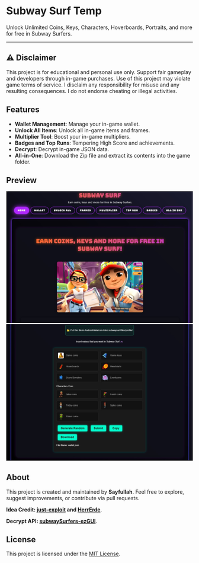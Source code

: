 # Subway Surf Temp

Unlock Unlimited Coins, Keys, Characters, Hoverboards, Portraits, and more for free in Subway Surfers.

---

## ⚠️ Disclaimer

This project is for educational and personal use only. Support fair gameplay and developers through in-game purchases. Use of this project may violate game terms of service. I disclaim any responsibility for misuse and any resulting consequences. I do not endorse cheating or illegal activities.

## Features

- **Wallet Management**: Manage your in-game wallet.
- **Unlock All Items**: Unlock all in-game items and frames.
- **Multiplier Tool**: Boost your in-game multipliers.
- **Badges and Top Runs**: Tempering High Score and achievements.
- **Decrypt**: Decrypt in-game JSON data.
- **All-in-One**: Download the Zip file and extract its contents into the game folder.

## Preview

![Screenshot](preview/preview1.jpg) 
![Screenshot](preview/preview2.jpg)  

## About

This project is created and maintained by **Sayfullah**. Feel free to explore, suggest improvements, or contribute via pull requests.

**Idea Credit: [just-exploit](https://github.com/just-exploit/SubwayHackWEB) and [HerrErde](https://github.com/HerrErde/)**.

**Decrypt API: [subwaySurfers-ezGUI](https://github.com/lea0o0oo/subwaySurfers-ezGUI)**.

## License

This project is licensed under the [MIT License](LICENSE).

